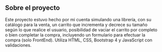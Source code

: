 ## Sobre el proyecto

Este proyecto estuvo hecho por mi cuenta simulando una librería, con su catálogo para la venta, un carrito que incrementa y decrece su tamaño según lo que realice el usuario, posibilidad de vaciar el carrito por completo o bien completar la compra, incluyendo un formulario para efectuar la compra (solo FrontEnd).
Utiliza HTML, CSS, Bootstrap 4 y JavaScript con validaciones.
